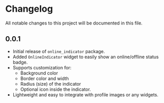 # Changelog

All notable changes to this project will be documented in this file.

## 0.0.1
- Initial release of `online_indicator` package.
- Added `OnlineIndicator` widget to easily show an online/offline status badge.
- Supports customization for:
    - Background color
    - Border color and width
    - Radius (size) of the indicator
    - Optional icon inside the indicator.
- Lightweight and easy to integrate with profile images or any widgets.
